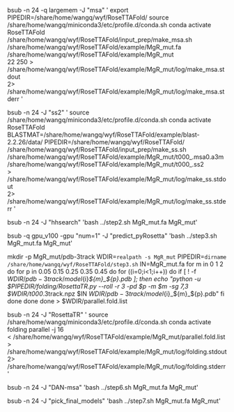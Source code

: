 bsub -n 24 -q largemem -J "msa" '
    export PIPEDIR=/share/home/wangq/wyf/RoseTTAFold/
    source /share/home/wangq/miniconda3/etc/profile.d/conda.sh
    conda activate RoseTTAFold
    /share/home/wangq/wyf/RoseTTAFold/input_prep/make_msa.sh \
        /share/home/wangq/wyf/RoseTTAFold/example/MgR_mut.fa \
        /share/home/wangq/wyf/RoseTTAFold/example/MgR_mut \
        22 250 > /share/home/wangq/wyf/RoseTTAFold/example/MgR_mut/log/make_msa.stdout \
        2> /share/home/wangq/wyf/RoseTTAFold/example/MgR_mut/log/make_msa.stderr
'

bsub -n 24 -J "ss2" '
    source /share/home/wangq/miniconda3/etc/profile.d/conda.sh conda activate RoseTTAFold
    BLASTMAT=/share/home/wangq/wyf/RoseTTAFold/example/blast-2.2.26/data/
    PIPEDIR=/share/home/wangq/wyf/RoseTTAFold/
    /share/home/wangq/wyf/RoseTTAFold/input_prep/make_ss.sh \
        /share/home/wangq/wyf/RoseTTAFold/example/MgR_mut/t000_.msa0.a3m \
        /share/home/wangq/wyf/RoseTTAFold/example/MgR_mut/t000_.ss2 \
        > /share/home/wangq/wyf/RoseTTAFold/example/MgR_mut/log/make_ss.stdout \
        2> /share/home/wangq/wyf/RoseTTAFold/example/MgR_mut/log/make_ss.stderr
'

bsub -n 24 -J "hhsearch" 'bash ../step2.sh MgR_mut.fa MgR_mut'

bsub -q gpu_v100 -gpu "num=1" -J "predict_pyRosetta" 'bash ../step3.sh MgR_mut.fa MgR_mut'

mkdir -p MgR_mut/pdb-3track WDIR=`realpath -s MgR_mut`
PIPEDIR=`dirname /share/home/wangq/wyf/RoseTTAFold/step3.sh`
IN=MgR_mut.fa
for m in 0 1 2
do
    for p in 0.05 0.15 0.25 0.35 0.45
    do
        for ((i=0;i<1;i++))
        do
            if [ ! -f $WDIR/pdb-3track/model${i}_${m}_${p}.pdb ]; then
            echo "python -u $PIPEDIR/folding/RosettaTR.py --roll -r 3 -pd $p -m $m -sg 7,3 $WDIR/t000_.3track.npz $IN $WDIR/pdb-3track/model${i}_${m}_${p}.pdb"
            fi
        done
    done
done > $WDIR/parallel.fold.list

bsub -n 24 -J "RosettaTR" '
    source /share/home/wangq/miniconda3/etc/profile.d/conda.sh
    conda activate folding
    parallel -j 16 \
        < /share/home/wangq/wyf/RoseTTAFold/example/MgR_mut/parallel.fold.list \
        > /share/home/wangq/wyf/RoseTTAFold/example/MgR_mut/log/folding.stdout \
        2> /share/home/wangq/wyf/RoseTTAFold/example/MgR_mut/log/folding.stderr
'

bsub -n 24 -J "DAN-msa" 'bash ../step6.sh MgR_mut.fa MgR_mut'

bsub -n 24 -J "pick_final_models" 'bash ../step7.sh MgR_mut.fa MgR_mut'